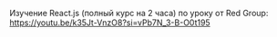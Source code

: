 Изучение React.js (полный курс на 2 часа) по уроку от Red Group: https://youtu.be/k35Jt-VnzO8?si=vPb7N_3-B-O0t195